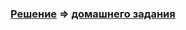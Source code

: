 ### [Решение](https://github.com/Mortiferus/2.3.Testing/tree/master/src) => [домашнего задания](https://github.com/netology-code/javaqa-homeworks/tree/master/maven-junit#%D0%B7%D0%B0%D0%B4%D0%B0%D1%87%D0%B0-1---%D0%B4%D0%BE%D0%BF%D0%B8%D1%81%D1%8B%D0%B2%D0%B0%D0%B5%D0%BC-%D1%82%D0%B5%D1%81%D1%82%D1%8B)
